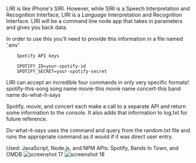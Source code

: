 LIRI is like iPhone's SIRI. However, while SIRI is a Speech Interpretation and Recognition Interface, LIRI is a _Language_ Interpretation and Recognition Interface. LIRI will be a command line node app that takes in parameters and gives you back data.

In order to use this you'll need to provide this information in a file named '.env'

        Spotify API keys

        SPOTIFY_ID=your-spotify-id
        SPOTIFY_SECRET=your-spotify-secret

LIRI can accept an incredible four commands in only very specific formats!
    spotify-this-song song name
    movie-this movie name
    concert-this band name
    do-what-it-says

Spotify, movie, and concert each make a call to a separate API and return some information to the console. It also adds that information to log.txt for future reference. 

Do-what-it-says uses the command and query from the random.txt file and runs the appropriate command as it would if it was direct user entry.

Used: JavaScript, Node.js, and NPM
APIs: Spotify, Bands In Town, and OMDB
![screenshot 17](https://user-images.githubusercontent.com/40703719/46912039-ea8d1480-cf39-11e8-8a8d-2154751b3c7f.png)
![screenshot 18](https://user-images.githubusercontent.com/40703719/46912045-21632a80-cf3a-11e8-8336-e83df8bc37cd.png)
